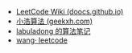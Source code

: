 + [LeetCode Wiki (doocs.github.io)](https://doocs.github.io/leetcode/)
+ [小浩算法 (geekxh.com)](https://www.geekxh.com/)
+ [labuladong 的算法笔记 ](https://labuladong.github.io/algo/)
+ [wang· leetcode](https://leetcode.wang/)